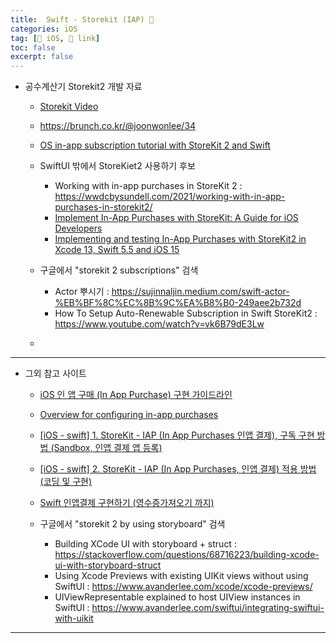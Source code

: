 ```yaml
---
title:  Swift - Storekit (IAP) 🔗
categories: iOS
tag: [🍏 iOS, 🔗 link]
toc: false
excerpt: false
---
```


+ 공수계산기 Storekit2 개발 자료

  - [Storekit Video](https://developer.apple.com/videos/all-videos/?q=storekit)
  
  - <https://brunch.co.kr/@joonwonlee/34>

  - [OS in-app subscription tutorial with StoreKit 2 and Swift](https://www.revenuecat.com/blog/engineering/ios-in-app-subscription-tutorial-with-storekit-2-and-swift/)

  - SwiftUI 밖에서 StoreKiet2 사용하기 후보
    * Working with in-app purchases in StoreKit 2 : <https://wwdcbysundell.com/2021/working-with-in-app-purchases-in-storekit2/>
    * [Implement In-App Purchases with StoreKit: A Guide for iOS Developers](https://chisw.com/blog/in-app-purchases-with-storekit/)
    * [Implementing and testing In-App Purchases with StoreKit2 in Xcode 13, Swift 5.5 and iOS 15](https://iosexample.com/implementing-and-testing-in-app-purchases-with-storekit2-in-xcode-13-swift-5-5-and-ios-15/)

  - 구글에서 "storekit 2 subscriptions" 검색
    * Actor 뿌시기 : <https://sujinnaljin.medium.com/swift-actor-%EB%BF%8C%EC%8B%9C%EA%B8%B0-249aee2b732d>
    * How To Setup Auto-Renewable Subscription in Swift StoreKit2 : <https://www.youtube.com/watch?v=vk6B79dE3Lw>

  - []()

---

+ 그외 참고 사이트

  - [iOS 인 앱 구매 (In App Purchase) 구현 가이드라인](https://medium.com/wizpace/ios-%EC%9D%B8-%EC%95%B1-%EA%B5%AC%EB%A7%A4-in-app-purchase-%EA%B5%AC%ED%98%84-%EA%B0%80%EC%9D%B4%EB%93%9C%EB%9D%BC%EC%9D%B8-1bcbedc800d2)

  - [Overview for configuring in-app purchases](https://developer.apple.com/help/app-store-connect/configure-in-app-purchase-settings/overview-for-configuring-in-app-purchases)

  - [[iOS - swift] 1. StoreKit - IAP (In App Purchases 인앱 결제), 구독 구현 방법 (Sandbox, 인앱 결제 앱 등록)](https://ios-development.tistory.com/995)

  - [[iOS - swift] 2. StoreKit - IAP (In App Purchases, 인앱 결제) 적용 방법 (코딩 및 구현)](https://ios-development.tistory.com/996)

  - [Swift 인앱결제 구현하기 (영수증가져오기 까지)](https://s-o-h-a.tistory.com/37)

  - 구글에서 "storekit 2 by using storyboard" 검색
    * Building XCode UI with storyboard + struct : <https://stackoverflow.com/questions/68716223/building-xcode-ui-with-storyboard-struct>
    * Using Xcode Previews with existing UIKit views without using SwiftUI : <https://www.avanderlee.com/xcode/xcode-previews/>
    * UIViewRepresentable explained to host UIView instances in SwiftUI : <https://www.avanderlee.com/swiftui/integrating-swiftui-with-uikit>


---